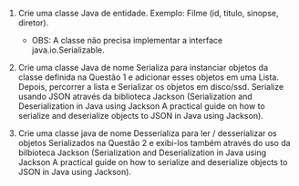 1. Crie uma classe Java de entidade. Exemplo: Filme (id, titulo, sinopse, diretor).
    - OBS: A classe não precisa implementar a interface java.io.Serializable.

2. Crie uma classe Java de nome Serializa para instanciar objetos da classe definida na Questão 1 e adicionar esses objetos em uma Lista. Depois, percorrer a lista e Serializar os objetos em disco/ssd. Serialize usando JSON através da biblioteca Jackson (Serialization and Deserialization in Java using Jackson A practical guide on how to serialize and deserialize objects to JSON in Java using Jackson).

3. Crie uma classe java de nome Desserializa para ler / desserializar os objetos Serializados na Questão 2 e exibi-los também através do uso da bilbioteca Jackson (Serialization and Deserialization in Java using Jackson A practical guide on how to serialize and deserialize objects to JSON in Java using Jackson). 